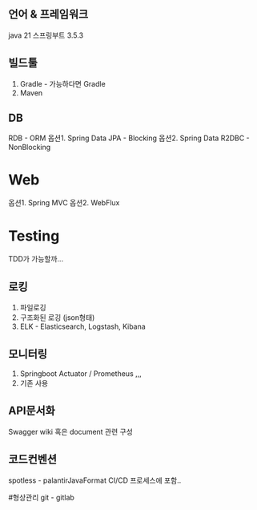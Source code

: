 ## 언어 & 프레임워크
 java 21 
 스프링부트 3.5.3 

## 빌드툴
1. Gradle - 가능하다면 Gradle
2. Maven

## DB
 RDB - ORM 
  옵션1. Spring Data JPA  - Blocking
  옵션2. Spring Data R2DBC - NonBlocking

# Web 
옵션1. Spring MVC
옵션2. WebFlux

# Testing
TDD가 가능할까...
 
## 로킹
1. 파일로깅
2. 구조화된 로깅 (json형태)
3. ELK - Elasticsearch, Logstash, Kibana

## 모니터링
1. Springboot Actuator / Prometheus ,,,
2. 기존 사용

## API문서화
Swagger 
wiki 혹은 document 관련 구성 
  
## 코드컨벤션
spotless - palantirJavaFormat
CI/CD 프로세스에 포함..

#형상관리 
git - gitlab

